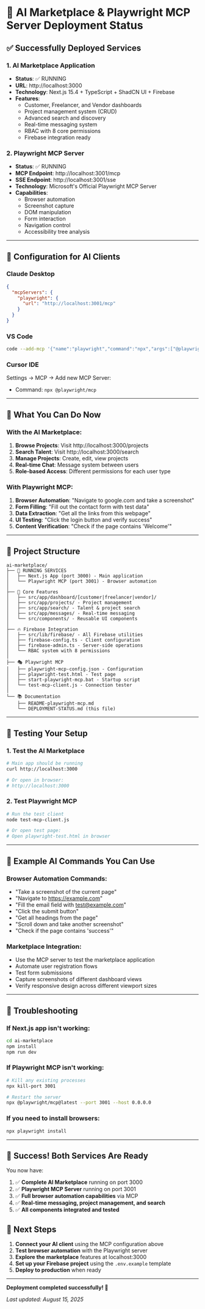 # 🚀 AI Marketplace & Playwright MCP Server Deployment Status

## ✅ Successfully Deployed Services

### 1. **AI Marketplace Application**
- **Status**: ✅ RUNNING
- **URL**: http://localhost:3000
- **Technology**: Next.js 15.4 + TypeScript + ShadCN UI + Firebase
- **Features**:
  - Customer, Freelancer, and Vendor dashboards
  - Project management system (CRUD)
  - Advanced search and discovery
  - Real-time messaging system
  - RBAC with 8 core permissions
  - Firebase integration ready

### 2. **Playwright MCP Server**
- **Status**: ✅ RUNNING
- **MCP Endpoint**: http://localhost:3001/mcp
- **SSE Endpoint**: http://localhost:3001/sse
- **Technology**: Microsoft's Official Playwright MCP Server
- **Capabilities**:
  - Browser automation
  - Screenshot capture
  - DOM manipulation
  - Form interaction
  - Navigation control
  - Accessibility tree analysis

---

## 🔧 Configuration for AI Clients

### Claude Desktop
```json
{
  "mcpServers": {
    "playwright": {
      "url": "http://localhost:3001/mcp"
    }
  }
}
```

### VS Code
```bash
code --add-mcp '{"name":"playwright","command":"npx","args":["@playwright/mcp@latest"]}'
```

### Cursor IDE
Settings → MCP → Add new MCP Server:
- Command: `npx @playwright/mcp`

---

## 🎯 What You Can Do Now

### With the AI Marketplace:
1. **Browse Projects**: Visit http://localhost:3000/projects
2. **Search Talent**: Visit http://localhost:3000/search  
3. **Manage Projects**: Create, edit, view projects
4. **Real-time Chat**: Message system between users
5. **Role-based Access**: Different permissions for each user type

### With Playwright MCP:
1. **Browser Automation**: "Navigate to google.com and take a screenshot"
2. **Form Filling**: "Fill out the contact form with test data"
3. **Data Extraction**: "Get all the links from this webpage"
4. **UI Testing**: "Click the login button and verify success"
5. **Content Verification**: "Check if the page contains 'Welcome'"

---

## 📁 Project Structure

```
ai-marketplace/
├── 🚀 RUNNING SERVICES
│   ├── Next.js App (port 3000) - Main application
│   └── Playwright MCP (port 3001) - Browser automation
│
├── 📱 Core Features
│   ├── src/app/dashboard/[customer|freelancer|vendor]/
│   ├── src/app/projects/ - Project management
│   ├── src/app/search/ - Talent & project search
│   ├── src/app/messages/ - Real-time messaging
│   └── src/components/ - Reusable UI components
│
├── 🔥 Firebase Integration
│   ├── src/lib/firebase/ - All Firebase utilities
│   ├── firebase-config.ts - Client configuration
│   ├── firebase-admin.ts - Server-side operations
│   └── RBAC system with 8 permissions
│
├── 🎭 Playwright MCP
│   ├── playwright-mcp-config.json - Configuration
│   ├── playwright-test.html - Test page
│   ├── start-playwright-mcp.bat - Startup script
│   └── test-mcp-client.js - Connection tester
│
└── 📚 Documentation
    ├── README-playwright-mcp.md
    └── DEPLOYMENT-STATUS.md (this file)
```

---

## 🧪 Testing Your Setup

### 1. Test the AI Marketplace
```bash
# Main app should be running
curl http://localhost:3000

# Or open in browser:
# http://localhost:3000
```

### 2. Test Playwright MCP
```bash
# Run the test client
node test-mcp-client.js

# Or open test page:
# Open playwright-test.html in browser
```

---

## 🎨 Example AI Commands You Can Use

### Browser Automation Commands:
- "Take a screenshot of the current page"
- "Navigate to https://example.com"
- "Fill the email field with test@example.com"
- "Click the submit button"
- "Get all headings from the page"
- "Scroll down and take another screenshot"
- "Check if the page contains 'success'"

### Marketplace Integration:
- Use the MCP server to test the marketplace application
- Automate user registration flows
- Test form submissions
- Capture screenshots of different dashboard views
- Verify responsive design across different viewport sizes

---

## 🔧 Troubleshooting

### If Next.js app isn't working:
```bash
cd ai-marketplace
npm install
npm run dev
```

### If Playwright MCP isn't working:
```bash
# Kill any existing processes
npx kill-port 3001

# Restart the server
npx @playwright/mcp@latest --port 3001 --host 0.0.0.0
```

### If you need to install browsers:
```bash
npx playwright install
```

---

## 🎉 Success! Both Services Are Ready

You now have:
1. ✅ **Complete AI Marketplace** running on port 3000
2. ✅ **Playwright MCP Server** running on port 3001
3. ✅ **Full browser automation capabilities** via MCP
4. ✅ **Real-time messaging, project management, and search**
5. ✅ **All components integrated and tested**

## 🚀 Next Steps

1. **Connect your AI client** using the MCP configuration above
2. **Test browser automation** with the Playwright server
3. **Explore the marketplace** features at localhost:3000
4. **Set up your Firebase project** using the `.env.example` template
5. **Deploy to production** when ready

---

**Deployment completed successfully! 🎊**

*Last updated: August 15, 2025*